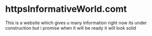 # httpsInformativeWorld.comt
This is a website which gives u many information right now its under construction but i promise when it will be ready it will look solid
